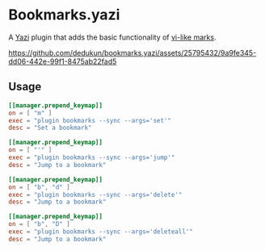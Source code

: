 # Bookmarks.yazi

A [Yazi](https://github.com/sxyazi/yazi) plugin that adds the basic functionality of [vi-like marks](https://neovim.io/doc/user/motion.html#mark-motions).

https://github.com/dedukun/bookmarks.yazi/assets/25795432/9a9fe345-dd06-442e-99f1-8475ab22fad5

## Usage

```toml
[[manager.prepend_keymap]]
on = [ "m" ]
exec = "plugin bookmarks --sync --args='set'"
desc = "Set a bookmark"
```

```toml
[[manager.prepend_keymap]]
on = [ "'" ]
exec = "plugin bookmarks --sync --args='jump'"
desc = "Jump to a bookmark"
```

```toml
[[manager.prepend_keymap]]
on = [ "b", "d" ]
exec = "plugin bookmarks --sync --args='delete'"
desc = "Jump to a bookmark"
```

```toml
[[manager.prepend_keymap]]
on = [ "b", "D" ]
exec = "plugin bookmarks --sync --args='deleteall'"
desc = "Jump to a bookmark"
```
